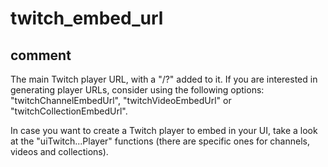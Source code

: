 # twitch_embed_url
## comment

The main Twitch player URL, with a "/?" added to it.
If you are interested in generating player URLs, consider using the following options:
"twitchChannelEmbedUrl", "twitchVideoEmbedUrl" or "twitchCollectionEmbedUrl".

In case you want to create a Twitch player to embed in your UI, take a look at the "uiTwitch...Player" functions
(there are specific ones for channels, videos and collections).
